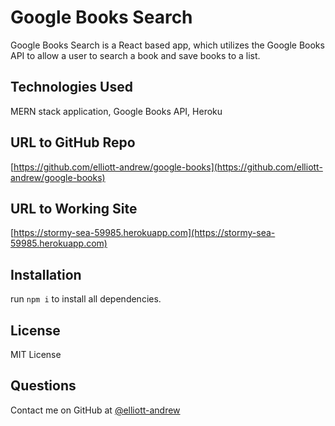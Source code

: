 # Google Books Search

Google Books Search is a React based app, which utilizes the Google Books API to allow a user to search a book and save books to a list.

## Technologies Used

MERN stack application, Google Books API, Heroku

## URL to GitHub Repo

[https://github.com/elliott-andrew/google-books](https://github.com/elliott-andrew/google-books)

## URL to Working Site

[https://stormy-sea-59985.herokuapp.com](https://stormy-sea-59985.herokuapp.com)

## Installation

run `npm i` to install all dependencies.

## License

MIT License

## Questions

Contact me on GitHub at [@elliott-andrew](https://github.com/elliott-andrew)